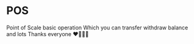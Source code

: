 # POS
  Point of Scale basic operation
   Which you can
        transfer
        withdraw
        balance
        and lots
  Thanks everyone ❤️💯🔥🔥

